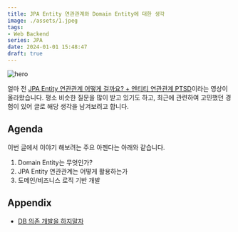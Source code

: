 ```yaml
---
title: JPA Entity 연관관계와 Domain Entity에 대한 생각
image: ./assets/1.jpeg
tags:
- Web Backend
series: JPA
date: 2024-01-01 15:48:47
draft: true
---
```


![hero](./assets/1.jpeg)

얼마 전 [JPA Entity 연관관계 어떻게 걸까요? + 엔티티 연관관계 PTSD](https://youtu.be/vgNHW_nb2mg)이라는 영상이 올라왔습니다. 평소 비슷한 질문을 많이 받고 있기도 하고, 최근에 관련하여 고민했던 경험이 있어 글로 해당 생각을 남겨보려고 합니다.

## Agenda

이번 글에서 이야기 해보려는 주요 아젠다는 아래와 같습니다.

1. Domain Entity는 무엇인가?
2. JPA Entity 연관관계는 어떻게 활용하는가
3. 도메인/비즈니스 로직 기반 개발

## Appendix

- [DB 의존 개발을 하지말자](https://youtu.be/gRrOUT-VeZ4)
